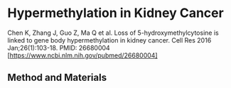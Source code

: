 # Hypermethylation in Kidney Cancer

Chen K, Zhang J, Guo Z, Ma Q et al. Loss of 5-hydroxymethylcytosine is linked to gene body hypermethylation in kidney cancer. Cell Res 2016 Jan;26(1):103-18. PMID: 26680004 [https://www.ncbi.nlm.nih.gov/pubmed/26680004]

## Method and Materials



